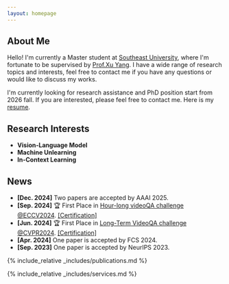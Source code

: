 ```yaml
---
layout: homepage
---
```


## About Me

Hello! I'm currently a Master student at [Southeast University](https://www.seu.edu.cn/), where I'm fortunate to be supervised by [Prof.Xu Yang](https://yxpalmweb.github.io/). I have a wide range of research topics and interests, feel free to contact me if you have any questions or would like to discuss my works.

I'm currently looking for research assistance and PhD position start from 2026 fall. If you are interested, please feel free to contact me. Here is my [resume](./assets/files/wuyongliang_resume.pdf).

## Research Interests
- **Vision-Language Model**
- **Machine Unlearning**
- **In-Context Learning**

## News
- **[Dec. 2024]** Two papers are accepted by AAAI 2025.
- **[Sep. 2024]** 🏆 First Place in [Hour-long videoQA challenge @ECCV2024](https://ptchallenge-workshop.github.io/). [\[Certification\]](./assets/img/hourlong.pdf)
- **[Jun. 2024]** 🏆 First Place in [Long-Term VideoQA challenge @CVPR2024](https://sites.google.com/view/loveucvpr24/track1). [\[Certification\]](./assets/img/moivechat.pdf)
- **[Apr. 2024]** One paper is accepted by FCS 2024.
- **[Sep. 2023]** One paper is accepted by NeurIPS 2023.

{% include_relative _includes/publications.md %}

{% include_relative _includes/services.md %}



<script type='text/javascript' id='clustrmaps' src='//cdn.clustrmaps.com/map_v2.js?cl=ffffff&w=300&t=tt&d=ObqgpeoqT1b3O21DlyRV6L2rujBvm3r-Lpod84URhy0&cmn=3acc3a&cmo=3acc3a&co=2d78ad&ct=ffffff'></script>
